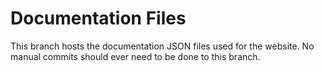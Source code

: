 # Documentation Files

This branch hosts the documentation JSON files used for the website. No manual commits should ever need to be done to this branch.

